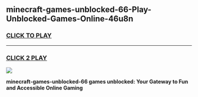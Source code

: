
## minecraft-games-unblocked-66-Play-Unblocked-Games-Online-46u8n
<h3>
<a href="https://premium76.site?title=minecraft-games-unblocked-66&ref=24A">CLICK TO PLAY</a></h3>
<hr>

<h3>
<a href="https://premium76.site?title=minecraft-games-unblocked-66&ref=24A">CLICK 2 PLAY</a>
  
</h3>

<a href="https://premium76.site?title=minecraft-games-unblocked-66&ref=24A"><img src="https://clearcache.store/games.png"></a>


**minecraft-games-unblocked-66 games unblocked: Your Gateway to Fun and Accessible Online Gaming**
